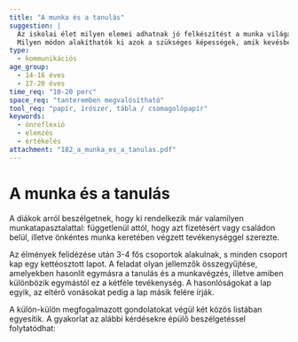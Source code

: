 ```yaml
---
title: "A munka és a tanulás"
suggestion: | 
  Az iskolai élet milyen elemei adhatnak jó felkészítést a munka világában való sikerességhez?
  Milyen módon alakíthatók ki azok a szükséges képességek, amik kevésbé szerezhetők meg az iskolai tanulmányokhoz kapcsolódóan?
type:
  - kommunikációs
age_group:
  - 14-16 éves
  - 17-20 éves
time_req: "10-20 perc"
space_req: "tanteremben megvalósítható"
tool_req: "papír, írószer, tábla / csomagolópapír"
keywords: 
  - önreflexió
  - elemzés
  - értékelés
attachment: "182_a_munka_es_a_tanulas.pdf"
---
```


# A munka és a tanulás

A diákok arról beszélgetnek, hogy ki rendelkezik már valamilyen munkatapasztalattal: függetlenül attól, hogy azt fizetésért vagy családon belül, illetve önkéntes munka keretében végzett tevékenységgel szerezte.

Az élmények felidézése után 3-4 fős csoportok alakulnak, s minden csoport kap egy kettéosztott lapot. A feladat olyan jellemzők összegyűjtése, amelyekben hasonlít egymásra a tanulás és a munkavégzés, illetve amiben különbözik egymástól ez a kétféle tevékenység. A hasonlóságokat a lap egyik, az eltérő vonásokat pedig a lap másik felére írják.

A külön-külön megfogalmazott gondolatokat végül két közös listában egyesítik. A gyakorlat az alábbi kérdésekre épülő beszélgetéssel folytatódhat:
  
  
